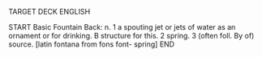 TARGET DECK
ENGLISH

START
Basic
Fountain
Back: n. 1 a spouting jet or jets of water as an ornament or for drinking. B structure for this. 2 spring. 3 (often foll. By of) source. [latin fontana from fons font- spring]
END
